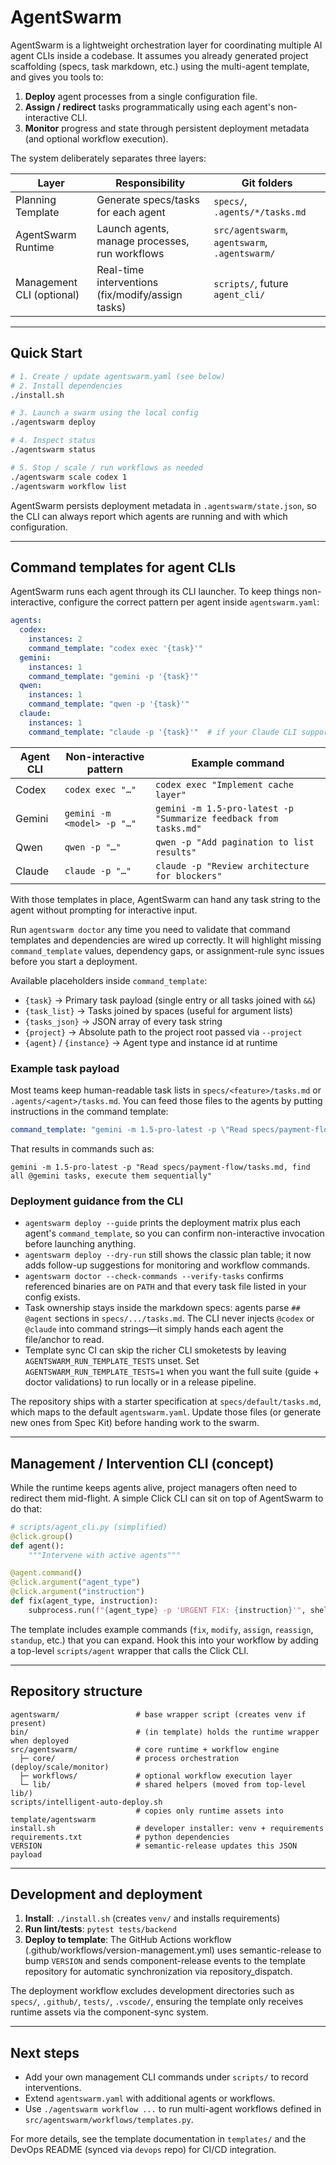 # AgentSwarm

AgentSwarm is a lightweight orchestration layer for coordinating multiple AI agent CLIs inside a codebase. It assumes you already generated project scaffolding (specs, task markdown, etc.) using the multi-agent template, and gives you tools to:

1. **Deploy** agent processes from a single configuration file.
2. **Assign / redirect** tasks programmatically using each agent's non-interactive CLI.
3. **Monitor** progress and state through persistent deployment metadata (and optional workflow execution).

The system deliberately separates three layers:

| Layer | Responsibility | Git folders |
| --- | --- | --- |
| Planning Template | Generate specs/tasks for each agent | `specs/`, `.agents/*/tasks.md` |
| AgentSwarm Runtime | Launch agents, manage processes, run workflows | `src/agentswarm`, `agentswarm`, `.agentswarm/` |
| Management CLI (optional) | Real-time interventions (fix/modify/assign tasks) | `scripts/`, future `agent_cli/` |

---
## Quick Start

```bash
# 1. Create / update agentswarm.yaml (see below)
# 2. Install dependencies
./install.sh

# 3. Launch a swarm using the local config
./agentswarm deploy

# 4. Inspect status
./agentswarm status

# 5. Stop / scale / run workflows as needed
./agentswarm scale codex 1
./agentswarm workflow list
```

AgentSwarm persists deployment metadata in `.agentswarm/state.json`, so the CLI can always report which agents are running and with which configuration.

---
## Command templates for agent CLIs

AgentSwarm runs each agent through its CLI launcher. To keep things non-interactive, configure the correct pattern per agent inside `agentswarm.yaml`:

```yaml
agents:
  codex:
    instances: 2
    command_template: "codex exec '{task}'"
  gemini:
    instances: 1
    command_template: "gemini -p '{task}'"
  qwen:
    instances: 1
    command_template: "qwen -p '{task}'"
  claude:
    instances: 1
    command_template: "claude -p '{task}'"  # if your Claude CLI supports -p
```

| Agent CLI | Non-interactive pattern | Example command |
| --- | --- | --- |
| Codex | `codex exec "…"` | `codex exec "Implement cache layer"` |
| Gemini | `gemini -m <model> -p "…"` | `gemini -m 1.5-pro-latest -p "Summarize feedback from tasks.md"` |
| Qwen | `qwen -p "…"` | `qwen -p "Add pagination to list results"` |
| Claude | `claude -p "…"` | `claude -p "Review architecture for blockers"` |

With those templates in place, AgentSwarm can hand any task string to the agent without prompting for interactive input.

Run `agentswarm doctor` any time you need to validate that command templates and dependencies are wired up correctly. It will highlight missing `command_template` values, dependency gaps, or assignment-rule sync issues before you start a deployment.

Available placeholders inside `command_template`:

- `{task}` → Primary task payload (single entry or all tasks joined with `&&`)
- `{task_list}` → Tasks joined by spaces (useful for argument lists)
- `{tasks_json}` → JSON array of every task string
- `{project}` → Absolute path to the project root passed via `--project`
- `{agent}` / `{instance}` → Agent type and instance id at runtime

### Example task payload

Most teams keep human-readable task lists in `specs/<feature>/tasks.md` or `.agents/<agent>/tasks.md`. You can feed those files to the agents by putting instructions in the command template:

```yaml
command_template: "gemini -m 1.5-pro-latest -p \"Read specs/payment-flow/tasks.md, find all tasks tagged @gemini, execute them sequentially\""
```

That results in commands such as:

```
gemini -m 1.5-pro-latest -p "Read specs/payment-flow/tasks.md, find all @gemini tasks, execute them sequentially"
```

### Deployment guidance from the CLI

- `agentswarm deploy --guide` prints the deployment matrix plus each agent's `command_template`, so you can confirm non-interactive invocation before launching anything.
- `agentswarm deploy --dry-run` still shows the classic plan table; it now adds follow-up suggestions for monitoring and workflow commands.
- `agentswarm doctor --check-commands --verify-tasks` confirms referenced binaries are on `PATH` and that every task file listed in your config exists.
- Task ownership stays inside the markdown specs: agents parse `## @agent` sections in `specs/.../tasks.md`. The CLI never injects `@codex` or `@claude` into command strings—it simply hands each agent the file/anchor to read.
- Template sync CI can skip the richer CLI smoketests by leaving `AGENTSWARM_RUN_TEMPLATE_TESTS` unset. Set `AGENTSWARM_RUN_TEMPLATE_TESTS=1` when you want the full suite (guide + doctor validations) to run locally or in a release pipeline.

The repository ships with a starter specification at `specs/default/tasks.md`, which maps to the default `agentswarm.yaml`. Update those files (or generate new ones from Spec Kit) before handing work to the swarm.

---
## Management / Intervention CLI (concept)

While the runtime keeps agents alive, project managers often need to redirect them mid-flight. A simple Click CLI can sit on top of AgentSwarm to do that:

```python
# scripts/agent_cli.py (simplified)
@click.group()
def agent():
    """Intervene with active agents"""

@agent.command()
@click.argument("agent_type")
@click.argument("instruction")
def fix(agent_type, instruction):
    subprocess.run(f"{agent_type} -p 'URGENT FIX: {instruction}'", shell=True)
```

The template includes example commands (`fix`, `modify`, `assign`, `reassign`, `standup`, etc.) that you can expand. Hook this into your workflow by adding a top-level `scripts/agent` wrapper that calls the Click CLI.

---
## Repository structure

```
agentswarm/                 # base wrapper script (creates venv if present)
bin/                        # (in template) holds the runtime wrapper when deployed
src/agentswarm/             # core runtime + workflow engine
  ├─ core/                  # process orchestration (deploy/scale/monitor)
  ├─ workflows/             # optional workflow execution layer
  └─ lib/                   # shared helpers (moved from top-level lib/)
scripts/intelligent-auto-deploy.sh
                            # copies only runtime assets into template/agentswarm
install.sh                  # developer installer: venv + requirements
requirements.txt            # python dependencies
VERSION                     # semantic-release updates this JSON payload
```

---
## Development and deployment

1. **Install**: `./install.sh` (creates `venv/` and installs requirements)
2. **Run lint/tests**: `pytest tests/backend`
3. **Deploy to template**: The GitHub Actions workflow (.github/workflows/version-management.yml) uses semantic-release to bump `VERSION` and sends component-release events to the template repository for automatic synchronization via repository_dispatch.

The deployment workflow excludes development directories such as `specs/`, `.github/`, `tests/`, `.vscode/`, ensuring the template only receives runtime assets via the component-sync system.

---
## Next steps

- Add your own management CLI commands under `scripts/` to record interventions.
- Extend `agentswarm.yaml` with additional agents or workflows.
- Use `./agentswarm workflow ...` to run multi-agent workflows defined in `src/agentswarm/workflows/templates.py`.

For more details, see the template documentation in `templates/` and the DevOps README (synced via `devops` repo) for CI/CD integration.